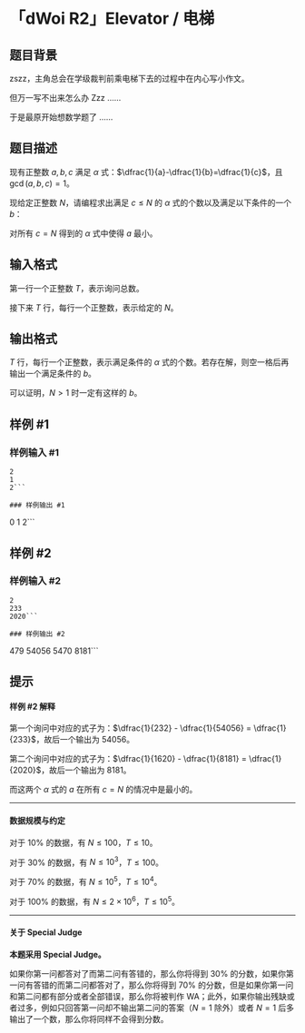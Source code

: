 # 「dWoi R2」Elevator / 电梯

## 题目背景

zszz，主角总会在学级裁判前乘电梯下去的过程中在内心写小作文。

但万一写不出来怎么办 Zzz ……

于是最原开始想数学题了 ……

## 题目描述

现有正整数 $a,b,c$ 满足 $\alpha$ 式：$\dfrac{1}{a}-\dfrac{1}{b}=\dfrac{1}{c}$，且 $\gcd (a,b,c)=1$。

现给定正整数 $N$，请编程求出满足 $c \leq N$ 的 $\alpha$ 式的个数以及满足以下条件的一个 $b$：

对所有 $c=N$ 得到的 $\alpha$ 式中使得 $a$ 最小。

## 输入格式

第一行一个正整数 $T$，表示询问总数。

接下来 $T$ 行，每行一个正整数，表示给定的 $N$。

## 输出格式

$T$ 行，每行一个正整数，表示满足条件的 $\alpha$ 式的个数。若存在解，则空一格后再输出一个满足条件的 $b$。

可以证明，$N>1$ 时一定有这样的 $b$。

## 样例 #1

### 样例输入 #1
```
2
1
2```

### 样例输出 #1

```
0
1 2```

## 样例 #2

### 样例输入 #2
```
2
233
2020```

### 样例输出 #2

```
479 54056
5470 8181```

## 提示

#### 样例 #2 解释

第一个询问中对应的式子为：$\dfrac{1}{232} - \dfrac{1}{54056} = \dfrac{1}{233}$，故后一个输出为 $54056$。

第二个询问中对应的式子为：$\dfrac{1}{1620} - \dfrac{1}{8181} = \dfrac{1}{2020}$，故后一个输出为 $8181$。

而这两个 $\alpha$ 式的 $a$ 在所有 $c=N$ 的情况中是最小的。
- - -
#### 数据规模与约定

对于 $10\%$ 的数据，有 $N\leq 100$，$T\leq 10$。

对于 $30\%$ 的数据，有 $N\leq 10^3$，$T\leq 100$。

对于 $70\%$ 的数据，有 $N\leq 10^5$，$T\leq 10^4$。

对于 $100\%$ 的数据，有 $N\leq 2\times 10^6$，$T\leq 10^5$。
- - -
#### 关于 Special Judge

**本题采用 Special Judge。**

如果你第一问都答对了而第二问有答错的，那么你将得到 $30\%$ 的分数，如果你第一问有答错的而第二问都答对了，那么你将得到 $70\%$ 的分数，但是如果你第一问和第二问都有部分或者全部错误，那么你将被判作 WA；此外，如果你输出残缺或者过多，例如只回答第一问却不输出第二问的答案（$N=1$ 除外）或者 $N=1$ 后多输出了一个数，那么你将同样不会得到分数。
